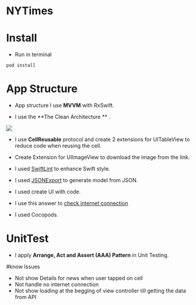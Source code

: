 # NYTimes

# Install
* Run in terminal
```
pod install
```


# App Structure

* App structure I use **MVVM** with RxSwift.

* I use the **The Clean Architecture ** .

![](https://blog.cleancoder.com/uncle-bob/images/2012-08-13-the-clean-architecture/CleanArchitecture.jpg)

* I use **CellReusable** protocol and create 2 extensions for UITableView to reduce code when reusing the cell.

* Create Extension for UIImageView to download the image from the link.

* I used [SwiftLint](https://github.com/realm/SwiftLint) to enhance Swift style.

* I used [JSONExport](https://github.com/Ahmed-Ali/JSONExport) to generate model from JSON.

* I used create UI with code.

* I use  this answer to [check internet connection](https://stackoverflow.com/questions/39558868/check-internet-connection-ios-10/52998897#52998897)

* I used Cocopods.



# UnitTest
* I apply  **Arrange, Act and Assert (AAA) Pattern** in Unit Testing.

#know Issues
* Not show Details for news when user tapped on cell
* Not handle no internet connection
* Not show loading at the begging of view controller till getting the data from API 
